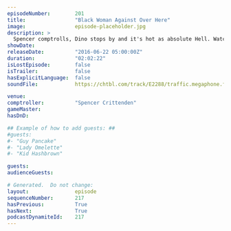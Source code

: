 ```yaml
---
episodeNumber:        201
title:                "Black Woman Against Over Here"
image:                episode-placeholder.jpg
description: >
  Spencer comptrolls, Dino stops by and it's hot as absolute Hell. Watch the video at harmontown.com/live! Become a member and help grow the show! This episode is brought to you by Fullscreen–-get your free one-month trial at fullscreen.com/harmontown!
showDate:             
releaseDate:          "2016-06-22 05:00:00Z"
duration:             "02:02:22"
isLostEpisode:        false
isTrailer:            false
hasExplicitLanguage:  false
soundFile:            https://chtbl.com/track/E2288/traffic.megaphone.fm/STA6654036124.mp3?updated=1560193507

venue:                
comptroller:          "Spencer Crittenden"
gameMaster:           
hasDnD:               

## Example of how to add guests: ##
#guests:
#- "Guy Pancake"
#- "Lady Omelette"
#- "Kid Hashbrown"

guests:
audienceGuests:

# Generated.  Do not change:
layout:               episode
sequenceNumber:       217
hasPrevious:          True
hasNext:              True
podcastDynamiteId:    217
---
```


<!-- The episode description will be rendered here -->
<!-- Add your content below here -->

